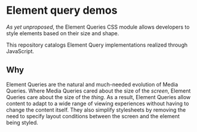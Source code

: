 # Element query demos

*As yet unproposed*, the Element Queries CSS module allows developers to style elements based on their size and shape.

This repository catalogs Element Query implementations realized through JavaScript.

## Why

Element Queries are the natural and much-needed evolution of Media Queries.
Where Media Queries cared about the size of the *screen*, Element Queries care about the size of the *thing*.
As a result, Element Queries allow content to adapt to a wide range of viewing experiences without having to change the content itself.
They also simplify stylesheets by removing the need to specify layout conditions between the screen and the element being styled.
